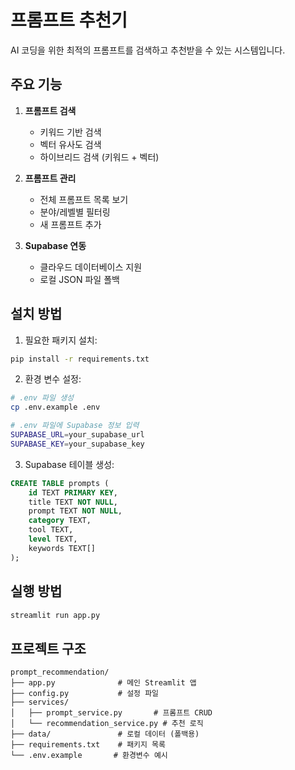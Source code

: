 # 프롬프트 추천기

AI 코딩을 위한 최적의 프롬프트를 검색하고 추천받을 수 있는 시스템입니다.

## 주요 기능

1. **프롬프트 검색**
   - 키워드 기반 검색
   - 벡터 유사도 검색
   - 하이브리드 검색 (키워드 + 벡터)

2. **프롬프트 관리**
   - 전체 프롬프트 목록 보기
   - 분야/레벨별 필터링
   - 새 프롬프트 추가

3. **Supabase 연동**
   - 클라우드 데이터베이스 지원
   - 로컬 JSON 파일 폴백

## 설치 방법

1. 필요한 패키지 설치:
```bash
pip install -r requirements.txt
```

2. 환경 변수 설정:
```bash
# .env 파일 생성
cp .env.example .env

# .env 파일에 Supabase 정보 입력
SUPABASE_URL=your_supabase_url
SUPABASE_KEY=your_supabase_key
```

3. Supabase 테이블 생성:
```sql
CREATE TABLE prompts (
    id TEXT PRIMARY KEY,
    title TEXT NOT NULL,
    prompt TEXT NOT NULL,
    category TEXT,
    tool TEXT,
    level TEXT,
    keywords TEXT[]
);
```

## 실행 방법

```bash
streamlit run app.py
```

## 프로젝트 구조

```
prompt_recommendation/
├── app.py              # 메인 Streamlit 앱
├── config.py           # 설정 파일
├── services/
│   ├── prompt_service.py       # 프롬프트 CRUD
│   └── recommendation_service.py # 추천 로직
├── data/               # 로컬 데이터 (폴백용)
├── requirements.txt    # 패키지 목록
└── .env.example       # 환경변수 예시
```